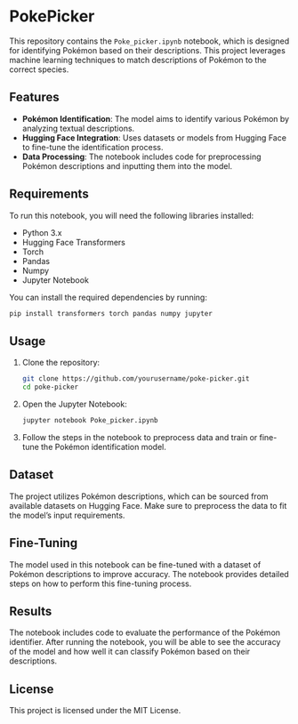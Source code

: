 
# PokePicker

This repository contains the `Poke_picker.ipynb` notebook, which is designed for identifying Pokémon based on their descriptions. This project leverages machine learning techniques to match descriptions of Pokémon to the correct species.

## Features

- **Pokémon Identification**: The model aims to identify various Pokémon by analyzing textual descriptions.
- **Hugging Face Integration**: Uses datasets or models from Hugging Face to fine-tune the identification process.
- **Data Processing**: The notebook includes code for preprocessing Pokémon descriptions and inputting them into the model.

## Requirements

To run this notebook, you will need the following libraries installed:

- Python 3.x
- Hugging Face Transformers
- Torch
- Pandas
- Numpy
- Jupyter Notebook

You can install the required dependencies by running:

```bash
pip install transformers torch pandas numpy jupyter
```

## Usage

1. Clone the repository:
    ```bash
    git clone https://github.com/yourusername/poke-picker.git
    cd poke-picker
    ```

2. Open the Jupyter Notebook:
    ```bash
    jupyter notebook Poke_picker.ipynb
    ```

3. Follow the steps in the notebook to preprocess data and train or fine-tune the Pokémon identification model.

## Dataset

The project utilizes Pokémon descriptions, which can be sourced from available datasets on Hugging Face. Make sure to preprocess the data to fit the model’s input requirements.

## Fine-Tuning

The model used in this notebook can be fine-tuned with a dataset of Pokémon descriptions to improve accuracy. The notebook provides detailed steps on how to perform this fine-tuning process.

## Results

The notebook includes code to evaluate the performance of the Pokémon identifier. After running the notebook, you will be able to see the accuracy of the model and how well it can classify Pokémon based on their descriptions.

## License

This project is licensed under the MIT License.

